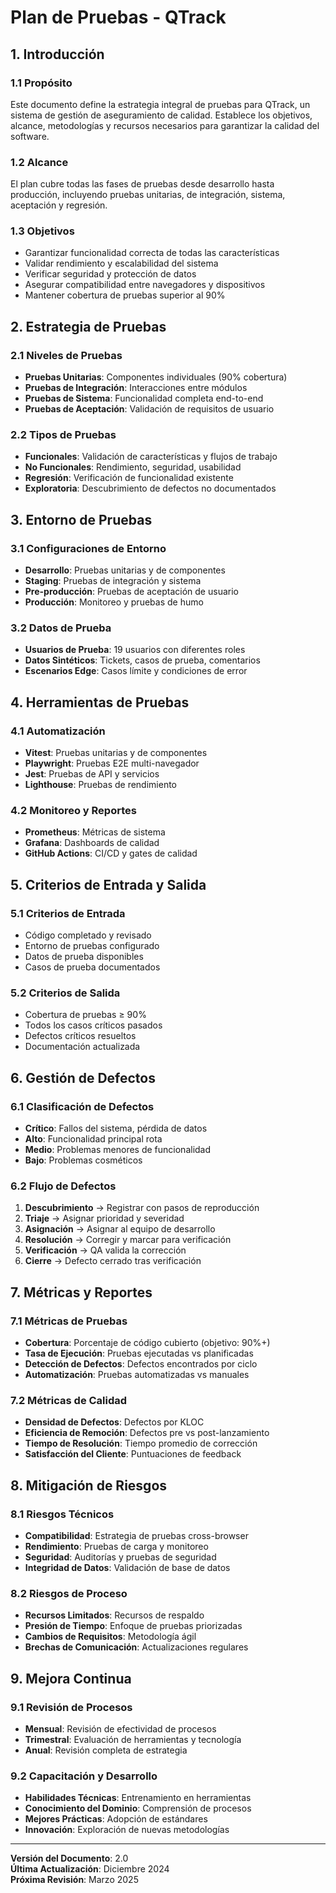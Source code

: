 # Plan de Pruebas - QTrack

## 1. Introducción

### 1.1 Propósito
Este documento define la estrategia integral de pruebas para QTrack, un sistema de gestión de aseguramiento de calidad. Establece los objetivos, alcance, metodologías y recursos necesarios para garantizar la calidad del software.

### 1.2 Alcance
El plan cubre todas las fases de pruebas desde desarrollo hasta producción, incluyendo pruebas unitarias, de integración, sistema, aceptación y regresión.

### 1.3 Objetivos
- Garantizar funcionalidad correcta de todas las características
- Validar rendimiento y escalabilidad del sistema
- Verificar seguridad y protección de datos
- Asegurar compatibilidad entre navegadores y dispositivos
- Mantener cobertura de pruebas superior al 90%

## 2. Estrategia de Pruebas

### 2.1 Niveles de Pruebas
- **Pruebas Unitarias**: Componentes individuales (90% cobertura)
- **Pruebas de Integración**: Interacciones entre módulos
- **Pruebas de Sistema**: Funcionalidad completa end-to-end
- **Pruebas de Aceptación**: Validación de requisitos de usuario

### 2.2 Tipos de Pruebas
- **Funcionales**: Validación de características y flujos de trabajo
- **No Funcionales**: Rendimiento, seguridad, usabilidad
- **Regresión**: Verificación de funcionalidad existente
- **Exploratoria**: Descubrimiento de defectos no documentados

## 3. Entorno de Pruebas

### 3.1 Configuraciones de Entorno
- **Desarrollo**: Pruebas unitarias y de componentes
- **Staging**: Pruebas de integración y sistema
- **Pre-producción**: Pruebas de aceptación de usuario
- **Producción**: Monitoreo y pruebas de humo

### 3.2 Datos de Prueba
- **Usuarios de Prueba**: 19 usuarios con diferentes roles
- **Datos Sintéticos**: Tickets, casos de prueba, comentarios
- **Escenarios Edge**: Casos límite y condiciones de error

## 4. Herramientas de Pruebas

### 4.1 Automatización
- **Vitest**: Pruebas unitarias y de componentes
- **Playwright**: Pruebas E2E multi-navegador
- **Jest**: Pruebas de API y servicios
- **Lighthouse**: Pruebas de rendimiento

### 4.2 Monitoreo y Reportes
- **Prometheus**: Métricas de sistema
- **Grafana**: Dashboards de calidad
- **GitHub Actions**: CI/CD y gates de calidad

## 5. Criterios de Entrada y Salida

### 5.1 Criterios de Entrada
- Código completado y revisado
- Entorno de pruebas configurado
- Datos de prueba disponibles
- Casos de prueba documentados

### 5.2 Criterios de Salida
- Cobertura de pruebas ≥ 90%
- Todos los casos críticos pasados
- Defectos críticos resueltos
- Documentación actualizada

## 6. Gestión de Defectos

### 6.1 Clasificación de Defectos
- **Crítico**: Fallos del sistema, pérdida de datos
- **Alto**: Funcionalidad principal rota
- **Medio**: Problemas menores de funcionalidad
- **Bajo**: Problemas cosméticos

### 6.2 Flujo de Defectos
1. **Descubrimiento** → Registrar con pasos de reproducción
2. **Triaje** → Asignar prioridad y severidad
3. **Asignación** → Asignar al equipo de desarrollo
4. **Resolución** → Corregir y marcar para verificación
5. **Verificación** → QA valida la corrección
6. **Cierre** → Defecto cerrado tras verificación

## 7. Métricas y Reportes

### 7.1 Métricas de Pruebas
- **Cobertura**: Porcentaje de código cubierto (objetivo: 90%+)
- **Tasa de Ejecución**: Pruebas ejecutadas vs planificadas
- **Detección de Defectos**: Defectos encontrados por ciclo
- **Automatización**: Pruebas automatizadas vs manuales

### 7.2 Métricas de Calidad
- **Densidad de Defectos**: Defectos por KLOC
- **Eficiencia de Remoción**: Defectos pre vs post-lanzamiento
- **Tiempo de Resolución**: Tiempo promedio de corrección
- **Satisfacción del Cliente**: Puntuaciones de feedback

## 8. Mitigación de Riesgos

### 8.1 Riesgos Técnicos
- **Compatibilidad**: Estrategia de pruebas cross-browser
- **Rendimiento**: Pruebas de carga y monitoreo
- **Seguridad**: Auditorías y pruebas de seguridad
- **Integridad de Datos**: Validación de base de datos

### 8.2 Riesgos de Proceso
- **Recursos Limitados**: Recursos de respaldo
- **Presión de Tiempo**: Enfoque de pruebas priorizadas
- **Cambios de Requisitos**: Metodología ágil
- **Brechas de Comunicación**: Actualizaciones regulares

## 9. Mejora Continua

### 9.1 Revisión de Procesos
- **Mensual**: Revisión de efectividad de procesos
- **Trimestral**: Evaluación de herramientas y tecnología
- **Anual**: Revisión completa de estrategia

### 9.2 Capacitación y Desarrollo
- **Habilidades Técnicas**: Entrenamiento en herramientas
- **Conocimiento del Dominio**: Comprensión de procesos
- **Mejores Prácticas**: Adopción de estándares
- **Innovación**: Exploración de nuevas metodologías

---

**Versión del Documento**: 2.0  
**Última Actualización**: Diciembre 2024  
**Próxima Revisión**: Marzo 2025
